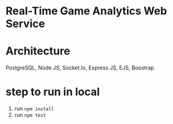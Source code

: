 # Real-Time Game Analytics Web Service

# Architecture
PostgreSQL, Node JS, Socket.Io, Express JS, EJS, Boostrap 

# step to run in local
1. run ```npm install```
2. run ```npm test``` 

